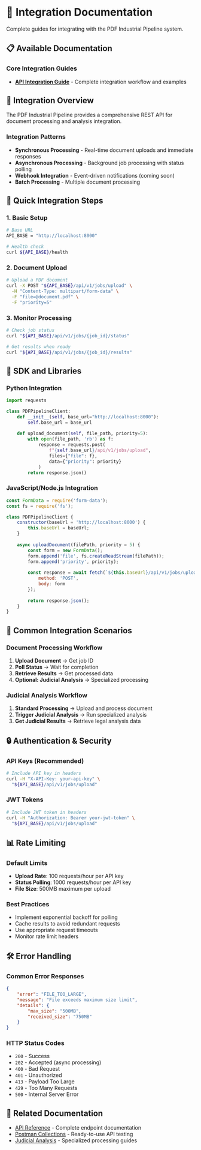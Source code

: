 # 🔌 Integration Documentation

Complete guides for integrating with the PDF Industrial Pipeline system.

## 📋 Available Documentation

### Core Integration Guides
- **[API Integration Guide](API_INTEGRATION_GUIDE.md)** - Complete integration workflow and examples

## 🎯 Integration Overview

The PDF Industrial Pipeline provides a comprehensive REST API for document processing and analysis integration.

### Integration Patterns
- **Synchronous Processing** - Real-time document uploads and immediate responses
- **Asynchronous Processing** - Background job processing with status polling
- **Webhook Integration** - Event-driven notifications (coming soon)
- **Batch Processing** - Multiple document processing

## 🚀 Quick Integration Steps

### 1. Basic Setup
```bash
# Base URL
API_BASE = "http://localhost:8000"

# Health check
curl ${API_BASE}/health
```

### 2. Document Upload
```bash
# Upload a PDF document
curl -X POST "${API_BASE}/api/v1/jobs/upload" \
  -H "Content-Type: multipart/form-data" \
  -F "file=@document.pdf" \
  -F "priority=5"
```

### 3. Monitor Processing
```bash
# Check job status
curl "${API_BASE}/api/v1/jobs/{job_id}/status"

# Get results when ready
curl "${API_BASE}/api/v1/jobs/{job_id}/results"
```

## 🔧 SDK and Libraries

### Python Integration
```python
import requests

class PDFPipelineClient:
    def __init__(self, base_url="http://localhost:8000"):
        self.base_url = base_url
    
    def upload_document(self, file_path, priority=5):
        with open(file_path, 'rb') as f:
            response = requests.post(
                f"{self.base_url}/api/v1/jobs/upload",
                files={"file": f},
                data={"priority": priority}
            )
        return response.json()
```

### JavaScript/Node.js Integration
```javascript
const FormData = require('form-data');
const fs = require('fs');

class PDFPipelineClient {
    constructor(baseUrl = 'http://localhost:8000') {
        this.baseUrl = baseUrl;
    }
    
    async uploadDocument(filePath, priority = 5) {
        const form = new FormData();
        form.append('file', fs.createReadStream(filePath));
        form.append('priority', priority);
        
        const response = await fetch(`${this.baseUrl}/api/v1/jobs/upload`, {
            method: 'POST',
            body: form
        });
        
        return response.json();
    }
}
```

## 🎯 Common Integration Scenarios

### Document Processing Workflow
1. **Upload Document** → Get job ID
2. **Poll Status** → Wait for completion
3. **Retrieve Results** → Get processed data
4. **Optional: Judicial Analysis** → Specialized processing

### Judicial Analysis Workflow
1. **Standard Processing** → Upload and process document
2. **Trigger Judicial Analysis** → Run specialized analysis
3. **Get Judicial Results** → Retrieve legal analysis data

## 🔒 Authentication & Security

### API Keys (Recommended)
```bash
# Include API key in headers
curl -H "X-API-Key: your-api-key" \
  "${API_BASE}/api/v1/jobs/upload"
```

### JWT Tokens
```bash
# Include JWT token in headers
curl -H "Authorization: Bearer your-jwt-token" \
  "${API_BASE}/api/v1/jobs/upload"
```

## 📊 Rate Limiting

### Default Limits
- **Upload Rate**: 100 requests/hour per API key
- **Status Polling**: 1000 requests/hour per API key
- **File Size**: 500MB maximum per upload

### Best Practices
- Implement exponential backoff for polling
- Cache results to avoid redundant requests
- Use appropriate request timeouts
- Monitor rate limit headers

## 🛠️ Error Handling

### Common Error Responses
```json
{
    "error": "FILE_TOO_LARGE",
    "message": "File exceeds maximum size limit",
    "details": {
        "max_size": "500MB",
        "received_size": "750MB"
    }
}
```

### HTTP Status Codes
- `200` - Success
- `202` - Accepted (async processing)
- `400` - Bad Request
- `401` - Unauthorized
- `413` - Payload Too Large
- `429` - Too Many Requests
- `500` - Internal Server Error

## 📖 Related Documentation
- [API Reference](../api-reference/) - Complete endpoint documentation
- [Postman Collections](../postman/) - Ready-to-use API testing
- [Judicial Analysis](../judicial-analysis/) - Specialized processing guides